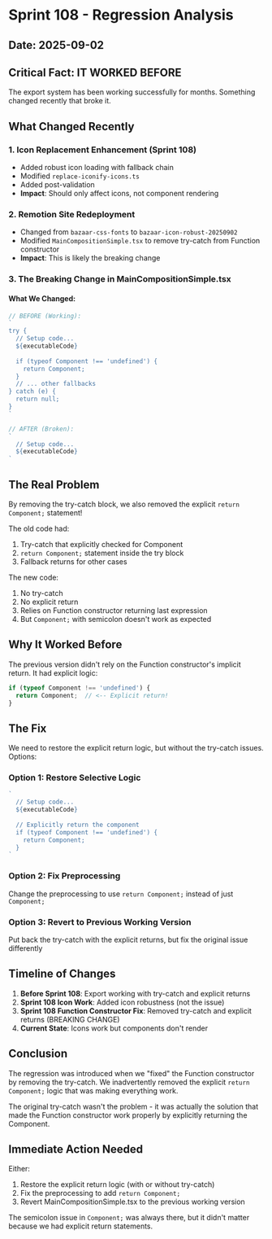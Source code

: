 # Sprint 108 - Regression Analysis

## Date: 2025-09-02

## Critical Fact: IT WORKED BEFORE

The export system has been working successfully for months. Something changed recently that broke it.

## What Changed Recently

### 1. Icon Replacement Enhancement (Sprint 108)
- Added robust icon loading with fallback chain
- Modified `replace-iconify-icons.ts`
- Added post-validation
- **Impact**: Should only affect icons, not component rendering

### 2. Remotion Site Redeployment
- Changed from `bazaar-css-fonts` to `bazaar-icon-robust-20250902`
- Modified `MainCompositionSimple.tsx` to remove try-catch from Function constructor
- **Impact**: This is likely the breaking change

### 3. The Breaking Change in MainCompositionSimple.tsx

#### What We Changed:
```javascript
// BEFORE (Working):
`
try {
  // Setup code...
  ${executableCode}
  
  if (typeof Component !== 'undefined') {
    return Component;
  }
  // ... other fallbacks
} catch (e) {
  return null;
}
`

// AFTER (Broken):
`
  // Setup code...
  ${executableCode}
`
```

## The Real Problem

By removing the try-catch block, we also removed the explicit `return Component;` statement!

The old code had:
1. Try-catch that explicitly checked for Component
2. `return Component;` statement inside the try block
3. Fallback returns for other cases

The new code:
1. No try-catch
2. No explicit return
3. Relies on Function constructor returning last expression
4. But `Component;` with semicolon doesn't work as expected

## Why It Worked Before

The previous version didn't rely on the Function constructor's implicit return. It had explicit logic:
```javascript
if (typeof Component !== 'undefined') {
  return Component;  // <-- Explicit return!
}
```

## The Fix

We need to restore the explicit return logic, but without the try-catch issues. Options:

### Option 1: Restore Selective Logic
```javascript
`
  // Setup code...
  ${executableCode}
  
  // Explicitly return the component
  if (typeof Component !== 'undefined') {
    return Component;
  }
`
```

### Option 2: Fix Preprocessing
Change the preprocessing to use `return Component;` instead of just `Component;`

### Option 3: Revert to Previous Working Version
Put back the try-catch with the explicit returns, but fix the original issue differently

## Timeline of Changes

1. **Before Sprint 108**: Export working with try-catch and explicit returns
2. **Sprint 108 Icon Work**: Added icon robustness (not the issue)
3. **Sprint 108 Function Constructor Fix**: Removed try-catch and explicit returns (BREAKING CHANGE)
4. **Current State**: Icons work but components don't render

## Conclusion

The regression was introduced when we "fixed" the Function constructor by removing the try-catch. We inadvertently removed the explicit `return Component;` logic that was making everything work.

The original try-catch wasn't the problem - it was actually the solution that made the Function constructor work properly by explicitly returning the Component.

## Immediate Action Needed

Either:
1. Restore the explicit return logic (with or without try-catch)
2. Fix the preprocessing to add `return Component;`
3. Revert MainCompositionSimple.tsx to the previous working version

The semicolon issue in `Component;` was always there, but it didn't matter because we had explicit return statements.